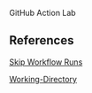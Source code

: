GitHub Action Lab

## References

[Skip Workflow Runs](https://docs.github.com/en/actions/managing-workflow-runs/skipping-workflow-runs)

[Working-Directory](https://docs.github.com/en/actions/using-workflows/workflow-syntax-for-github-actions#defaultsrun)
